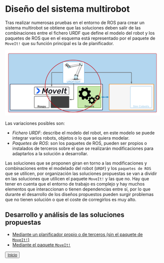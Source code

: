 # Diseño del sistema multirobot

Tras realizar numerosas pruebas en el entorno de ROS para crear un sistema multirobot se obtiene que las soluciones deben salir de las combinaciones entre el fichero URDF que define el modelo del robot y los paquetes de ROS que en el esquema está representado por el paquete de `MoveIt!` que su función principal es la de planificador.

![image](/doc/imgs_md/Diseno-General-focus.png  "Herramientas y Drivers de ROS en el diseño")

Las variaciones posibles son:

- *Fichero URDF*: describe el modelo del robot, en este modelo se puede integrar varios robots, objetos o lo que se quiera modelar.
- *Paquetes de ROS*: son los paquetes de ROS, pueden ser propios o instalados de terceros sobre el que se realizarán modificaciones para adaptarlos a la solución a desarrollar.

Las soluciones que se proponen giran en torno a las modificaciones y combinaciones entre el modelado del robot (`URDF`) y los `paquetes de ROS` que se utilicen, por organización las soluciones propuestas se van a dividir en las soluciones que utilicen el paquete  `MoveIt!` y las que no. Hay que tener en cuenta que el entorno de trabajo es complejo y hay muchos elementos que interaccionan o tienen dependencias entre sı́, por lo que durante el desarrollo de los diseños propuestos pueden surgir problemas que no tienen solución o que el coste de corregirlos es muy alto.

## Desarrollo y análisis de las soluciones propuestas
- [Mediante un planificador propio o de terceros (sin el paquete de `MoveIt!`)](https://github.com/Serru/MultiCobot-UR10-Gripper/blob/main/doc/no-moveit-intro.md)
- [Mediante el paquete `MoveIt!`](https://github.com/Serru/MultiCobot-UR10-Gripper/blob/main/doc/moveit-intro.md)

<div>
<p align="left">
<button name="button">
            	<a rel="license" href="https://github.com/Serru/MultiCobot-UR10-Gripper/blob/main/README.md">Inicio</a>
</button>
</p>
</div>

